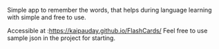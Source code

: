 Simple app to remember the words, that helps during language learning with simple and free to use.

Accessible at  :https://kaipauday.github.io/FlashCards/
Feel free to use sample json in the project for starting.

